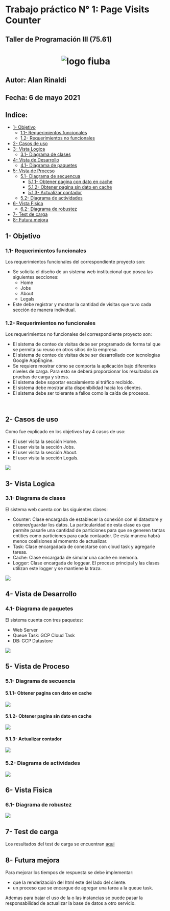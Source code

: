 # Trabajo práctico N° 1: Page Visits Counter
## Taller de Programación III (75.61)

<h1 align="center">
  <img src="./images/logofiuba.jpg" alt="logo fiuba">
</h1>

## Autor: Alan Rinaldi
## Fecha: 6 de mayo 2021




## Indice:

   - [1- Objetivo](#1--objetivo)
      - [1.1- Requerimientos funcionales](#11--requerimientos-funcionales)
      - [1.2- Requerimientos no funcionales](#11--requerimientos-no-funcionales)
   - [2- Casos de uso](#2--casos-de-uso)
   - [3- Vista Logica](#3--vista-logica)
        - [3.1- Diagrama de clases](#3.1--diagrama-de-clases)
   - [4- Vista de Desarrollo](#4--vista-de-desarrollo)
        - [4.1- Diagrama de paquetes](#4.1--diagrama-de-paquetes)
   - [5- Vista de Proceso](#5--vista-de-proceso)
        - [5.1- Diagrama de secuencua](#5.1--diagrama-de-secuencia)
            - [5.1.1- Obtener pagina con dato en cache](#5.1.2--obtener-pagina-con-dato-en-cache)
            - [5.1.2- Obtener pagina sin dato en cache](#5.1.2--obtener-pagina-sin-dato-en-cache)
            - [5.1.3- Actualizar contador](#5.1.3--actualizar-contador)
        - [5.2- Diagrama de actividades](#5.2--diagrama-de-actividades)
   - [6- Vista Fisica](#6--vista-fisica)
        - [6.2- Diagrama de robustez](#6.2--diagrama-de-robustez)
   - [7- Test de carga](#7--test-de-carga)
   - [8- Futura mejora](#8--futura-mejora)


## 1- Objetivo

### 1.1- Requerimientos funcionales

Los requerimientos funcionales del correspondiente proyecto son:
* Se solicita el diseño de un sistema web institucional que posea las siguientes secciones:
    * Home
    * Jobs
    * About
    * Legals
* Este debe registrar y mostrar la cantidad de visitas que tuvo cada sección de manera individual.

### 1.2- Requerimientos no funcionales

Los requerimientos no funcionales del correspondiente proyecto son:
* El sistema de conteo de visitas debe ser programado de forma tal que se permita su reuso en otros sitios de la empresa.
* El sistema de conteo de visitas debe ser desarrollado con tecnologías Google AppEngine.
* Se requiere mostrar cómo se comporta la aplicación bajo diferentes niveles de carga. Para esto se deberá proporcionar los resultados de pruebas de carga y stress.
* El sistema debe soportar escalamiento al tráfico recibido.
* El sistema debe mostrar alta disponibilidad hacia los clientes.
* El sistema debe ser tolerante a fallos como la caída de procesos.

&nbsp;

## 2- Casos de uso

Como fue explicado en los objetivos hay 4 casos de uso:
* El user visita la sección Home.
* El user visita la sección Jobs.
* El user visita la sección About.
* El user visita la sección Legals.

<img src="/images/casosdeuso.jpg">

## 3- Vista Logica

### 3.1- Diagrama de clases

El sistema web cuenta con las siguientes clases:
* Counter: Clase encargada de establecer la conexión con el datastore y obtener/guardar los datos. La particularidad de esta clase es que permite pasarle una cantidad de particiones para que se generen tantas entities como particiones para cada contaador. De esta manera habrá menos coalisiones al momento de actualizar. 
* Task: Clase encargadada de conectarse con cloud task y agregarle tareas.
* Cache: Clase encargada de simular una cache en memoria.
* Logger: Clase encargada de loggear. El proceso principal y las clases utilizan este logger y se mantiene la traza.

<img src="/images/clases.jpg">

## 4- Vista de Desarrollo

### 4.1- Diagrama de paquetes

El sistema cuenta con tres paquetes:
* Web Server
* Queue Task: GCP Cloud Task
* DB: GCP Datastore

<img src="/images/paquetes.jpg">

## 5- Vista de Proceso

### 5.1- Diagrama de secuencia

#### 5.1.1- Obtener pagina con dato en cache

<img src="/images/secuenciaconcache.jpg">

#### 5.1.2- Obtener pagina sin dato en cache

<img src="/images/secuenciasincache.jpg">

#### 5.1.3- Actualizar contador

<img src="/images/secuenciaupdate.jpg">

### 5.2- Diagrama de actividades

<img src="/images/actividades.jpg">

## 6- Vista Fisica

### 6.1- Diagrama de robustez

<img src="/images/robustez.jpg">

## 7- Test de carga

Los resultados del test de carga se encuentran [aqui](./load_test.md)

## 8- Futura mejora

Para mejorar los tiempos de respuesta se debe implementar:
* que la renderización del html este del lado del cliente.
* un proceso que se encargue de agregar una tarea a la queue task.

Ademas para bajar el uso de la o las instancias se puede pasar la responsabilidad de actualizar la base de datos a otro servicio.

